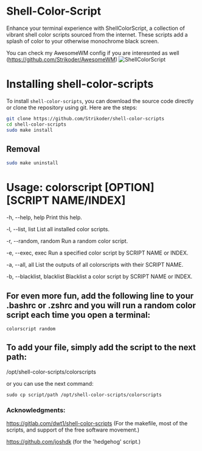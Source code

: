 # Shell-Color-Script
Enhance your terminal experience with ShellColorScript, a collection of vibrant shell color scripts sourced from the internet. These scripts add a splash of color to your otherwise monochrome black screen.

You can check my AwesomeWM config if you are interesnted as well (https://github.com/Strikoder/AwesomeWM)
![ShellColorScript](https://github.com/Strikoder/shell-color-scripts/blob/main/README.png?raw=true)

# Installing shell-color-scripts 
To install `shell-color-scripts`, you can download the source code directly or clone the repository using git. Here are the steps:

``` bash
git clone https://github.com/Strikoder/shell-color-scripts
cd shell-color-scripts
sudo make install
```

## Removal
``` bash
sudo make uninstall
```

# Usage: colorscript [OPTION] [SCRIPT NAME/INDEX]
-h, --help, help        	Print this help.

-l, --list, list        	List all installed color scripts.

-r, --random, random    	Run a random color script.

-e, --exec, exec        	Run a specified color script by SCRIPT NAME or INDEX.

-a, --all, all          	List the outputs of all colorscripts with their SCRIPT NAME.

-b, --blacklist, blacklist	Blacklist a color script by SCRIPT NAME or INDEX.



## For even more fun, add the following line to your .bashrc or .zshrc and you will run a random color script each time you open a terminal:

``` 
colorscript random
```
## To add your file, simply add the script to the next path:

/opt/shell-color-scripts/colorscripts

or you can use the next command:

```
sudo cp script/path /opt/shell-color-scripts/colorscripts
```

### Acknowledgments: 
https://gitlab.com/dwt1/shell-color-scripts (For the makefile, most of the scripts, and support of the free software movement.)

https://github.com/joshdk (for the 'hedgehog' script.)
